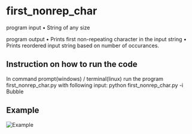 # first_nonrep_char

program input
•	String of any size

program output
•	Prints first non-repeating character in the input string
•	Prints reordered input string based on number of occurances.

## Instruction on how to run the code

In command prompt(windows) / terminal(linux) run the program first_nonrep_char.py with following input:
python first_nonrep_char.py -i Bubble

## Example 
![Example](/first_nonrep_char/Example.PNG)






